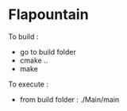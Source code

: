 # Flapountain

To build :

- go to build folder
- cmake ..
- make

To execute :
- from build folder : ./Main/main
